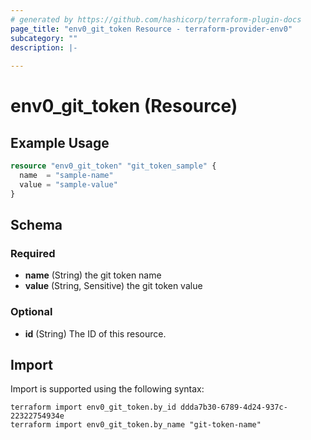 ```yaml
---
# generated by https://github.com/hashicorp/terraform-plugin-docs
page_title: "env0_git_token Resource - terraform-provider-env0"
subcategory: ""
description: |-
  
---
```


# env0_git_token (Resource)



## Example Usage

```terraform
resource "env0_git_token" "git_token_sample" {
  name  = "sample-name"
  value = "sample-value"
}
```

<!-- schema generated by tfplugindocs -->
## Schema

### Required

- **name** (String) the git token name
- **value** (String, Sensitive) the git token value

### Optional

- **id** (String) The ID of this resource.

## Import

Import is supported using the following syntax:

```shell
terraform import env0_git_token.by_id ddda7b30-6789-4d24-937c-22322754934e
terraform import env0_git_token.by_name "git-token-name"
```
